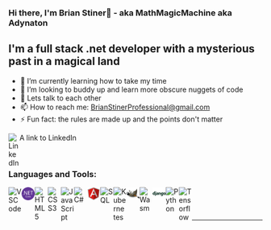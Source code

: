 ### Hi there, I'm Brian Stiner👋 - aka MathMagicMachine aka Adynaton

## I'm a full stack .net developer with a mysterious past in a magical land

- 🌱 I’m currently learning how to take my time
- 👯 I’m looking to buddy up and learn more obscure nuggets of code
- 💬 Lets talk to each other
- 📫 How to reach me: BrianStinerProfessional@gmail.com
- ⚡ Fun fact: the rules are made up and the points don't matter

A link to LinkedIn[<img align="left" alt="LinkedIn" width="22px" src="https://cdn.jsdelivr.net/npm/simple-icons@v3/icons/linkedin.svg" />][linkedin]

<br />

### Languages and Tools:

<img align="left" alt="VSCode" width="26px" src="https://upload.wikimedia.org/wikipedia/commons/9/9a/Visual_Studio_Code_1.35_icon.svg" />
<img align="left" alt="DotNet" width="26px" src="https://github.com/devicons/devicon/blob/master/icons/dotnetcore/dotnetcore-original.svg" />
<img align="left" alt="HTML5" width="26px" src="https://commons.wikimedia.org/wiki/File:HTML5_logo_and_wordmark.svg" />
<img align="left" alt="CSS3" width="26px" src="https://upload.wikimedia.org/wikipedia/commons/d/d5/CSS3_logo_and_wordmark.svg" />
<img align="left" alt="JavaScript" width="26px" src="https://upload.wikimedia.org/wikipedia/commons/9/99/Unofficial_JavaScript_logo_2.svg" />
<img align="left" alt="C#" width="26px" src="https://raw.githubusercontent.com/jmnote/z-icons/master/svg/csharp.svg" />
<img align="left" alt="Angular" width="26px" src="https://github.com/devicons/devicon/blob/master/icons/angularjs/angularjs-original.svg" />
<img align="left" alt="SQL" width="26px" src="https://upload.wikimedia.org/wikipedia/commons/2/29/Postgresql_elephant.svg" />
<img align="left" alt="Kubernetes" width="26px" src="https://raw.githubusercontent.com/jmnote/z-icons/master/svg/kubernetes.svg" />
<img align="left" alt="Gimp" width="26px" src="https://github.com/devicons/devicon/blob/master/icons/gimp/gimp-original.svg" />
<img align="left" alt="Wasm" width="26px" src="https://upload.wikimedia.org/wikipedia/commons/1/1f/WebAssembly_Logo.svg" />
<img align="left" alt="Django" width="26px" src="https://github.com/devicons/devicon/blob/master/icons/django/django-plain-wordmark.svg" />
<img align="left" alt="Python" width="26px" src="https://upload.wikimedia.org/wikipedia/commons/0/0a/Python.svg" />
<img align="left" alt="Tensorflow" width="26px" src="https://upload.wikimedia.org/wikipedia/commons/2/2d/Tensorflow_logo.svg" />
<br />
<br />
<br />

---
[linkedin]: https://www.linkedin.com/in/mathmagicmachine/

